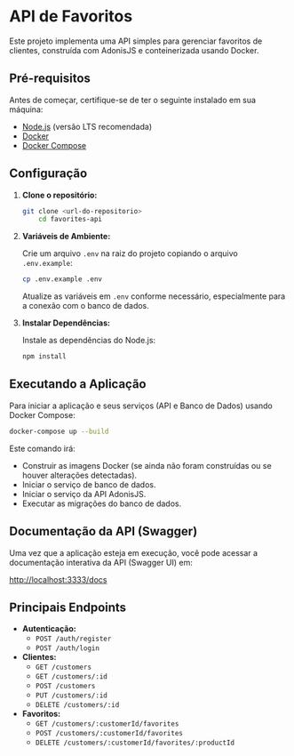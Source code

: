 # API de Favoritos

Este projeto implementa uma API simples para gerenciar favoritos de clientes, construída com AdonisJS e conteinerizada usando Docker.

## Pré-requisitos

Antes de começar, certifique-se de ter o seguinte instalado em sua máquina:

- [Node.js](https://nodejs.org/en/download/) (versão LTS recomendada)
- [Docker](https://www.docker.com/get-started)
- [Docker Compose](https://docs.docker.com/compose/install/)

## Configuração

1.  **Clone o repositório:**

    ```bash
    git clone <url-do-repositorio>
        cd favorites-api
    ```

2.  **Variáveis de Ambiente:**

    Crie um arquivo `.env` na raiz do projeto copiando o arquivo `.env.example`:

    ```bash
    cp .env.example .env
    ```

    Atualize as variáveis em `.env` conforme necessário, especialmente para a conexão com o banco de dados.

3.  **Instalar Dependências:**

    Instale as dependências do Node.js:

    ```bash
    npm install
    ```

## Executando a Aplicação

Para iniciar a aplicação e seus serviços (API e Banco de Dados) usando Docker Compose:

```bash
docker-compose up --build
```

Este comando irá:

- Construir as imagens Docker (se ainda não foram construídas ou se houver alterações detectadas).
- Iniciar o serviço de banco de dados.
- Iniciar o serviço da API AdonisJS.
- Executar as migrações do banco de dados.

## Documentação da API (Swagger)

Uma vez que a aplicação esteja em execução, você pode acessar a documentação interativa da API (Swagger UI) em:

[http://localhost:3333/docs](http://localhost:3333/docs)

## Principais Endpoints

- **Autenticação:**
  - `POST /auth/register`
  - `POST /auth/login`
- **Clientes:**
  - `GET /customers`
  - `GET /customers/:id`
  - `POST /customers`
  - `PUT /customers/:id`
  - `DELETE /customers/:id`
- **Favoritos:**
  - `GET /customers/:customerId/favorites`
  - `POST /customers/:customerId/favorites`
  - `DELETE /customers/:customerId/favorites/:productId`

